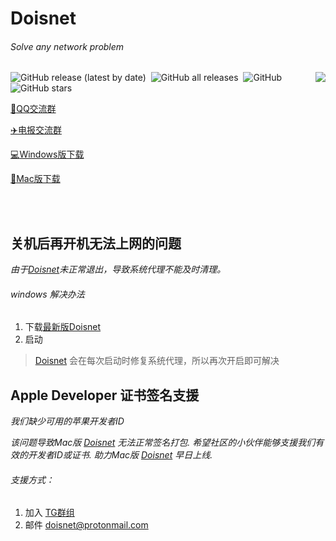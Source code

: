 # Doisnet
###### Solve any network problem
<img align="right" src="https://user-images.githubusercontent.com/73285310/117543679-68f9b680-b050-11eb-9286-7d806d6f5f08.png">
<p>
  <img alt="GitHub release (latest by date)" src="https://img.shields.io/github/downloads/dodois/Doisnet/latest/total?style=flat-square">&nbsp;
  <img alt="GitHub all releases" src="https://img.shields.io/github/downloads/dodois/Doisnet/total?style=flat-square">&nbsp;
  <img alt="GitHub" src="https://img.shields.io/github/license/dodois/Doisnet?style=flat-square">&nbsp;
  <img alt="GitHub stars" src="https://img.shields.io/github/stars/dodois/Doisnet?style=flat-square">
</p>

[:penguin:QQ交流群](https://jq.qq.com/?_wv=1027&k=ytGmINy8)

[:airplane:电报交流群](https://t.me/dosvpn)

[:computer:Windows版下载](https://hub.fastgit.org/dodois/Doisnet/releases/download/v0.0.5/doisnet-0.0.5.Setup.exe)

[:apple:Mac版下载](https://github.com/dodois/Doisnet/issues/3)

<br/>
<br/>

## 关机后再开机无法上网的问题
*由于[Doisnet](https://github.com/dodois/Doisnet)未正常退出，导致系统代理不能及时清理。*
###### windows 解决办法
1. 下载[最新版Doisnet](https://hub.fastgit.org/dodois/Doisnet/releases/download/v0.0.5/doisnet-0.0.5.Setup.exe)
2. 启动
> [Doisnet](https://github.com/dodois/Doisnet) 会在每次启动时修复系统代理，所以再次开启即可解决

## Apple Developer 证书签名支援
*我们缺少可用的苹果开发者ID*

*该问题导致Mac版 [Doisnet](https://github.com/dodois/Doisnet) 无法正常签名打包.
希望社区的小伙伴能够支援我们有效的开发者ID或证书.
助力Mac版 [Doisnet](https://github.com/dodois/Doisnet) 早日上线.*

###### 支援方式：
1. 加入 [TG群组](https://t.me/dosvpn)
2. 邮件 <doisnet@protonmail.com>
